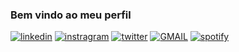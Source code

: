 ### Bem vindo ao meu perfil 
[![linkedin](https://img.shields.io/badge/LinkedIn-0077B5?style=for-the-badge&logo=linkedin&logoColor=white
)](https://www.linkedin.com/in/ariel-b-cezimbra-854781180/)
[![instragram](https://img.shields.io/badge/Instagram-E4405F?style=for-the-badge&logo=instagram&logoColor=white
)](https://www.instagram.com/ariel_borger/)
[![twitter](https://img.shields.io/badge/Twitter-1DA1F2?style=for-the-badge&logo=twitter&logoColor=white)](https://twitter.com/_borgeer)
[![GMAIL](https://img.shields.io/badge/Gmail-D14836?style=for-the-badge&logo=gmail&logoColor=white)](https://ariel.borgeer@gmail.com)
[![spotify](https://img.shields.io/badge/Spotify-1ED760?&style=for-the-badge&logo=spotify&logoColor=white)](https://open.spotify.com/playlist/4BelbX9VOZJHK39Zbr34GM?si=5428dac8624f444f)